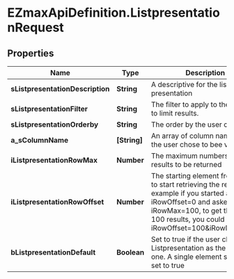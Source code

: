 # EZmaxApiDefinition.ListpresentationRequest

## Properties

Name | Type | Description | Notes
------------ | ------------- | ------------- | -------------
**sListpresentationDescription** | **String** | A descriptive for the list presentation | 
**sListpresentationFilter** | **String** | The filter to apply to the request to limit results. | 
**sListpresentationOrderby** | **String** | The order by the user chose | 
**a_sColumnName** | **[String]** | An array of column names that the user chose to bee visible | 
**iListpresentationRowMax** | **Number** | The maximum numbers of results to be returned | 
**iListpresentationRowOffset** | **Number** | The starting element from where to start retrieving the results. For example if you started at iRowOffset&#x3D;0 and asked for iRowMax&#x3D;100, to get the next 100 results, you could specify iRowOffset&#x3D;100&amp;iRowMax&#x3D;100, | 
**bListpresentationDefault** | **Boolean** | Set to true if the user chose this Listpresentation as the default one. A single element should be set to true | 


